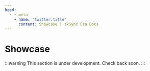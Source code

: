 ```yaml
---
head:
  - - meta
    - name: "twitter:title"
      content: Showcase | zkSync Era Docs
---
```


# Showcase

:::warning
This section is under development. Check back soon.
:::
